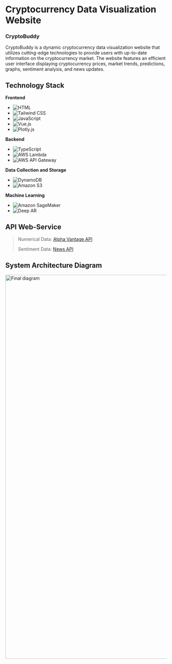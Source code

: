 # Cryptocurrency Data Visualization Website

### CryptoBuddy

CryptoBuddy is a dynamic cryptocurrency data visualization website that utilizes cutting-edge technologies to provide users with up-to-date information on the cryptocurrency market. The website features an efficient user interface displaying cryptocurrency prices, market trends, predictions, graphs, sentiment analysis, and news updates.

## Technology Stack
**Frontend**
- ![HTML](https://img.shields.io/badge/HTML-E34F26?style=for-the-badge&logo=html5&logoColor=white)
- ![Tailwind CSS](https://img.shields.io/badge/Tailwind_CSS-38B2AC?style=for-the-badge&logo=tailwind-css&logoColor=white)
- ![JavaScript](https://img.shields.io/badge/JavaScript-F7DF1E?style=for-the-badge&logo=javascript&logoColor=black)
- ![Vue.js](https://img.shields.io/badge/Vue.js-ffffff?style=for-the-badge&logo=vue.js&logoColor=)
- ![Plotly.js](https://img.shields.io/badge/Plotly.js-black?style=for-the-badge&logo=plotly&logoColor=)
  
**Backend**
- ![TypeScript](https://img.shields.io/badge/TypeScript-3178C6?style=for-the-badge&logo=typescript&logoColor=white)
- ![AWS Lambda](https://img.shields.io/badge/AWS_Lambda-orange?style=for-the-badge&logo=amazonaws&logoColor=white)
- ![AWS API Gateway](https://img.shields.io/badge/Websocket_AWS_API_Gateway-purple?style=for-the-badge&logo=amazonaws&logoColor=white)

**Data Collection and Storage**
- ![DynamoDB](https://img.shields.io/badge/DynamoDB-4053D6?style=for-the-badge&logo=amazonaws&logoColor=white)
- ![Amazon S3](https://img.shields.io/badge/Amazon_S3-darkgreen?style=for-the-badge&logo=amazonaws&logoColor=white)

**Machine Learning**
- ![Amazon SageMaker](https://img.shields.io/badge/Amazon_SageMaker-0cc490?style=for-the-badge&logo=amazonaws&logoColor=black)
- ![Deep AR](https://img.shields.io/badge/Deep_AR-indigo?style=for-the-badge&logo=amazonaws&logoColor=white)
  
## API Web-Service

> Numerical Data: [Alpha Vantage API ](https://www.alphavantage.co/) 
> 
> Sentiment Data: [News API](https://newsapi.org/)

## System Architecture Diagram

<img width="1199" alt="Final diagram" src="https://github.com/sameer182/dog_identifier/assets/20257638/db824add-de3e-4c69-aaa9-96728439514a">